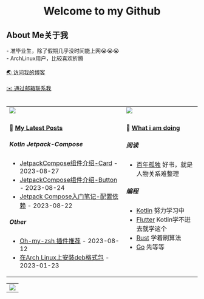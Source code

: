 <h1 align="center">Welcome to my Github</h1>

<h2> About Me关于我 </h2>
- 准毕业生，除了假期几乎没时间能上网😭😭😭<br>
- ArchLinux用户，比较喜欢折腾 <br>
<br>
 <a href='https://www.lilkon.cn/' target='_blank'> 🌏 访问我的博客</a> 
 <br>
 <br>
 <a href='mailto:black1201wk@outlook.com' target='_blank'> ✉️ 通过邮箱联系我</a>

<br>

<br>

<table  align="center" width="100%">
<tr>
<td valign="top">


<img src="https://github-readme-stats.vercel.app/api?username=Blackwen&theme=dark&show_icons=false&line_height=20"/>
</td>
<td valign="top">

<img src="https://github-readme-stats.vercel.app/api/top-langs/?username=Blackwen&theme=dark&layout=compact&line_height=40dp"/>
</td>
</tr>

<tr>
<td valign="top">

#### 📁 <a href="https://lilkon.cn/posts/" target="_blank">My Latest Posts</a>

<!-- START_SECTION:blog -->
##### Kotln Jetpack-Compose 
* <a href='https://www.lilkon.cn/posts/jetpack-compose-some-cards/' target='_blank'>JetpackCompose组件介绍-Card</a> - 2023-08-27
* <a href='https://www.lilkon.cn/posts/jetpack-compose-all-button/' target='_blank'>JetpackCompose组件介绍-Button</a> - 2023-08-24
* <a href='https://www.lilkon.cn/posts/set-up-jetpack-compose/' target='_blank'>Jetpack Compose入门笔记-配置依赖</a> - 2023-08-22
##### Other
* <a href='https://www.lilkon.cn/posts/omz-plugins/' target='_blank'>Oh-my-zsh 插件推荐</a> - 2023-08-12
* <a href='https://www.lilkon.cn/posts/install-deb-on-archlinux/' target='_blank'>在Arch Linux上安裝deb格式包</a> - 2023-01-23
<!-- END_SECTION:blog -->
</td>
  
<td valign="top">

#### 📝 <a href="https://www.lilkon.cn/about/" target="_blank">What i am doing</a>

<!-- START_SECTION:douban -->
##### 阅读
* <a href='https://book.douban.com/subject/2055664//' target='_blank'>百年孤独</a> 好书，就是人物关系难整理
##### 编程
* <a href='https://kotlinlang.org/' target='_blank'>Kotlin</a> 努力学习中
* <a href='https://flutter.dev/' target='_blank'>Flutter</a> Kotlin学不进去就学这个
* <a href='https://www.rust-lang.org/' target='_blank'>Rust</a> 学着刷算法
* <a href='https://go.dev/' target='_blank'>Go</a> 先等等
<!-- END_SECTION:douban -->
</td>
</tr>

</table>
<table align="center" width="100%">
<tr>
 <td>
 <img src="https://github-readme-activity-graph.vercel.app/graph?username=Blackwen&theme=github-compact&height=160"/>
 </td>
</tr>
</table>
